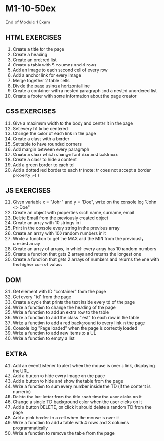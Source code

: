 # M1-10-50ex
End of Module 1 Exam

## HTML EXERCISES

1) Create a title for the page
2) Create a heading
3) Create an ordered list
4) Create a table with 5 columns and 4 rows
5) Add an image to each second cell of every row
6) Add a anchor link for every image
7) Merge together 2 table cells
8) Divide the page using a horizontal line
9) Create a container with a nested paragraph and a nested unordered list
10) Create a footer with some information about the page creator 

## CSS EXERCISES

11) Give a maximum width to the body and center it in the page
12) Set every h1 to be centered
13) Change the color of each link in the page
14) Create a class with a border
15) Set table to have rounded corners
16) Add margin between every paragraph
17) Create a class which change font size and boldness
18) Create a class to hide a content
19) Add a green border to each td
20) Add a dotted red border to each tr (note: tr does not accept a border property ;-) )

## JS EXERCISES

21) Given variable x = "John" and y = "Doe", write on the console log "John <> Doe"
22) Create an object with properties such name, surname, email
23) Delete Email from the previously created object
24) Create an array with 10 strings in it
25) Print in the console every string in the previous array
26) Create an array with 100 random numbers in it
27) Wrote a function to get the MAX and the MIN from the previously created array
28) Create an array of arrays, in which every array has 10 random numbers
29) Create a function that gets 2 arrays and returns the longest one
30) Create a function that gets 2 arrays of numbers and returns the one with the higher sum of values

## DOM 

31) Get element with ID "container" from the page
32) Get every "td" from the page
33) Create a cycle that prints the text inside every td of the page
34) Write a function to change the heading of the page
35) Write a function to add an extra row to the table
36) Write a function to add the class "test" to each row in the table
37) Write a function to add a red background to every link in the page
38) Console log "Page loaded" when the page is correctly loaded
39) Write a function to add new items to a UL
40) Write a function to empty a list

## EXTRA 

41) Add an eventListener to alert when the mouse is over a link, displaying the URL
42) Add a button to hide every image on the page
43) Add a button to hide and show the table from the page
44) Write a function to sum every number inside the TD (if the content is numeric)
45) Delete the last letter from the title each time the user clicks on it
46) Change a single TD background color when the user clicks on it
47) Add a button DELETE, on click it should delete a random TD from the page
48) Add a pink border to a cell when the mouse is over it
49) Write a function to add a table with 4 rows and 3 columns programmatically
50) Write a function to remove the table from the page